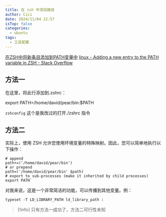 ```yaml
---
title: 在 zsh 中添加路径
author: Cici
date: 2024/11/04 22:57
isTop: false
categories:
  - ubuntu
tags:
  - 工具配置
---
```


[在ZSH中将新条目添加到PATH变量中](https://qastack.cn/programming/11530090/adding-a-new-entry-to-the-path-variable-in-zsh)
[linux - Adding a new entry to the PATH variable in ZSH - Stack Overflow](https://stackoverflow.com/questions/11530090/adding-a-new-entry-to-the-path-variable-in-zsh/18077919#18077919)

## 方法一
在这里，将此行添加到.zshrc：

export PATH=/home/david/pear/bin:$PATH

`zshconfig` 这个是我改过的打开./zshrc 指令

## 方法二
实际上，使用 ZSH 允许您使用环境变量的特殊映射。因此，您可以简单地执行以下操作：

```
# append
path+=('/home/david/pear/bin')
# or prepend
path=('/home/david/pear/bin' $path)
# export to sub-processes (make it inherited by child processes)
export PATH`
```

对我来说，这是一个非常简洁的功能，可以传播到其他变量。例：
```
typeset -T LD_LIBRARY_PATH ld_library_path :
```


> [!info]
只有方法一成功了，方法二可行性未知


